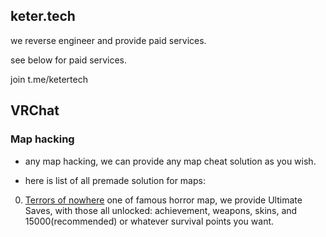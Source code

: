 ## keter.tech

we reverse engineer and provide paid services.

see below for paid services.

join t.me/ketertech

## VRChat

### Map hacking

- any map hacking, we can provide any map cheat solution as you wish.

- here is list of all premade solution for maps:

0. [Terrors of nowhere](https://vrchat.com/home/world/wrld_a61cdabe-1218-4287-9ffc-2a4d1414e5bd) one of famous horror map, we provide Ultimate Saves, with those all unlocked: achievement, weapons, skins, and 15000(recommended) or whatever survival points you want.
